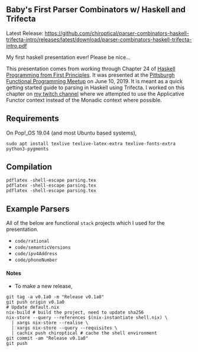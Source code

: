 Baby's First Parser Combinators w/ Haskell and Trifecta
---

Latest Release:
https://github.com/chiroptical/parser-combinators-haskell-trifecta-intro/releases/latest/download/parser-combinators-haskell-trifecta-intro.pdf

My first haskell presentation ever! Please be nice...

This presentation comes from working through Chapter 24 of [Haskell Programming
from First Principles](http://haskellbook.com/). It was presented at the
[Pittsburgh Functional Programming
Meetup](https://www.meetup.com/Pittsburgh-Functional-Programming-Meetup/events/gctsjlyzjbnb/)
on June 10, 2019. It is meant as a quick getting started guide to parsing in
Haskell using Trifecta. I worked on this chapter on [my twitch
channel](https://twitch.tv/chiroptical) where we attempted to use the
Applicative Functor context instead of the Monadic context where possible.

## Requirements

On Pop!_OS 19.04 (and most Ubuntu based systems),

```
sudo apt install texlive texlive-latex-extra texlive-fonts-extra python3-pygments
```

## Compilation

```
pdflatex -shell-escape parsing.tex
pdflatex -shell-escape parsing.tex
pdflatex -shell-escape parsing.tex
```

## Example Parsers

All of the below are functional `stack` projects
which I used for the presentation. 

- `code/rational`
- `code/semanticVersions` 
- `code/ipv4Address`
- `code/phoneNumber`

#### Notes

- To make a new release,

```
git tag -a v0.1a0 -m "Release v0.1a0"
git push origin v0.1a0
# Update default.nix
nix-build # build the project, need to update sha256
nix-store --query --references $(nix-instantiate shell.nix) \
  | xargs nix-store --realise \
  | xargs nix-store --query --requisites \
  | cachix push chiroptical # cache the shell environment
git commit -am "Release v0.1a0"
git push
```
